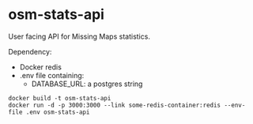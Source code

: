 # osm-stats-api
User facing API for Missing Maps statistics.

Dependency:
- Docker redis
- .env file containing:
  - DATABASE_URL: a postgres string

```
docker build -t osm-stats-api
docker run -d -p 3000:3000 --link some-redis-container:redis --env-file .env osm-stats-api
```
